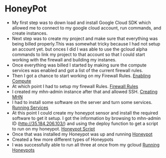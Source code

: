 # HoneyPot
- My first step was to down load and install Google Cloud SDK which allowed me to connect to my google cloud account, run commands, and create instances. 
- Next step was to create my project and make sure that everything was being billed properly.This was somewhat tricky because I had not setup an account yet. but onces I did I was able to use the gcloud alpha commands to link my project to that account so that I could start working with the firewall and building my instanes. 
- Once everything was billed I started by making sure the compute services was enabled and got a list of the current firewall rules. 
- Then I got a chance to start working on my Firewall Rules. [Enabling Compute](https://i.imgur.com/PCy6y2J.gif)
- At which point I had to setup my firewall Rules. [Firewall Rules](https://i.imgur.com/uXCzjzf.png)
- I created my mhn-admin instance after that and allowed SSH. [Creating MHN](https://i.imgur.com/TYoTIZn.png)
- I had to install some software on the server and turn some services. [Running Services](https://i.imgur.com/S3ZAUl5.png)
- At this point I could create my honeypot sensor and install the required software to get it setup. I got the information by browsing to mhn-admin ID (http://35.184.206.103/) and using the deploy function to get a script to run on my honeypot. [Honeypot Script](https://i.imgur.com/EMssDfn.gif)
- Once that was installed my Honeypot was up and running [Honeypot](https://i.imgur.com/kgAmu5g.png)
- Created a few more different types of Honeypots
- I was successfully able to run all three at once from my gcloud [Running Honeypots](https://recordit.co/HpPVdH0mzc)

